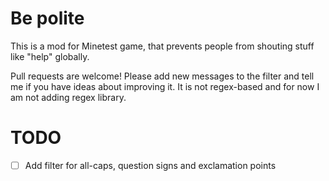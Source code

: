 # Be polite
This is a mod for Minetest game, that prevents people from shouting stuff like "help" globally.

Pull requests are welcome! Please add new messages to the filter and tell me if you have ideas about improving it. It is not regex-based and for now I am not adding regex library.

# TODO
- [ ] Add filter for all-caps, question signs and exclamation points
